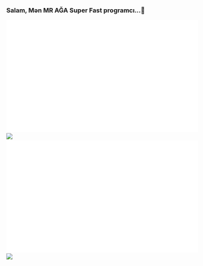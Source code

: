 ### Salam, Mən MR AĞA Super Fast programcı...👋

<!--
**AzeMusic/AzeMusic** is a ✨ _special_ ✨ repository because its `README.md` (this file) appears on your GitHub profile.

Here are some ideas to get you started:

- 🔭 I’m currently working on ...
- 🌱 I’m currently learning ...
- 👯 I’m looking to collaborate on ...
- 🤔 I’m looking for help with ...
- 💬 Ask me about ...
- 📫 How to reach me: ...
- 😄 Pronouns: ...
- ⚡ Fun fact: ...
-->




<!--

https://github.community/t/support-theme-context-for-images-in-light-vs-dark-mode/147981/84

-->

<a href="https://github.com/AzeMusic/github-stats">

<img src="https://github.com/AzeMusic/github-stats/blob/master/generated/overview.svg#gh-dark-mode-only" />

<img src="https://github.com/AzeMusic/github-stats/blob/master/generated/languages.svg#gh-dark-mode-only" />

<img src="https://github.com/AzeMusic/github-stats/blob/master/generated/overview.svg#gh-light-mode-only" />

<img src="https://github.com/AzeMusic/github-stats/blob/master/generated/languages.svg#gh-light-mode-only" />

</a>

